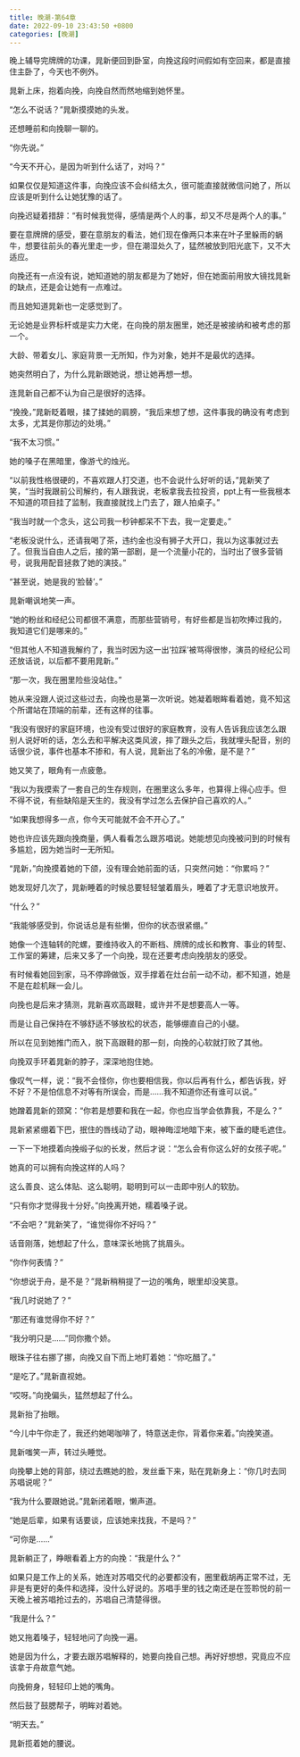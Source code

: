 ```yaml
---
title: 晚潮-第64章
date: 2022-09-10 23:43:50 +0800
categories: [晚潮]
---
```


晚上辅导完牌牌的功课，晁新便回到卧室，向挽这段时间假如有空回来，都是直接住主卧了，今天也不例外。

晁新上床，抱着向挽，向挽自然而然地缩到她怀里。

“怎么不说话？”晁新摸摸她的头发。

还想睡前和向挽聊一聊的。

“你先说。”

“今天不开心，是因为听到什么话了，对吗？”

如果仅仅是知道这件事，向挽应该不会纠结太久，很可能直接就微信问她了，所以应该是听到什么让她犹豫的话了。

向挽迟疑着措辞：“有时候我觉得，感情是两个人的事，却又不尽是两个人的事。”

要在意牌牌的感受，要在意朋友的看法，她们现在像两只本来在叶子里躲雨的蜗牛，想要往前头的春光里走一步，但在潮湿处久了，猛然被放到阳光底下，又不大适应。

向挽还有一点没有说，她知道她的朋友都是为了她好，但在她面前用放大镜找晁新的缺点，还是会让她有一点难过。

而且她知道晁新也一定感觉到了。

无论她是业界标杆或是实力大佬，在向挽的朋友圈里，她还是被接纳和被考虑的那一个。

大龄、带着女儿、家庭背景一无所知，作为对象，她并不是最优的选择。

她突然明白了，为什么晁新跟她说，想让她再想一想。

连晁新自己都不认为自己是很好的选择。

“挽挽，”晁新眨着眼，揉了揉她的肩膀，“我后来想了想，这件事我的确没有考虑到太多，尤其是你那边的处境。”

“我不太习惯。”

她的嗓子在黑暗里，像游弋的烛光。

“以前我性格很硬的，不喜欢跟人打交道，也不会说什么好听的话，”晁新笑了笑，“当时我跟前公司解约，有人跟我说，老板拿我去拉投资，ppt上有一些我根本不知道的项目挂了监制，我直接就找上门去了，跟人拍桌子。”

“我当时就一个念头，这公司我一秒钟都呆不下去，我一定要走。”

“老板没说什么，还请我喝了茶，违约金也没有狮子大开口，我以为这事就过去了。但我当自由人之后，接的第一部剧，是一个流量小花的，当时出了很多营销号，说我用配音拯救了她的演技。”

“甚至说，她是我的‘脸替’。”

晁新嘲讽地笑一声。

“她的粉丝和经纪公司都很不满意，而那些营销号，有好些都是当初吹捧过我的，我知道它们是哪来的。”

“但其他人不知道我解约了，我当时因为这一出‘拉踩’被骂得很惨，演员的经纪公司还放话说，以后都不要用晁新。”

“那一次，我在圈里险些没站住。”

她从来没跟人说过这些过去，向挽也是第一次听说。她凝着眼眸看着她，竟不知这个所谓站在顶端的前辈，还有这样的往事。

“我没有很好的家庭环境，也没有受过很好的家庭教育，没有人告诉我应该怎么跟别人说好听的话，怎么去和平解决这类风波，摔了跟头之后，我就埋头配音，别的话很少说，事件也基本不掺和，有人说，晁新出了名的冷傲，是不是？”

她又笑了，眼角有一点疲惫。

“我以为我摸索了一套自己的生存规则，在圈里这么多年，也算得上得心应手。但不得不说，有些缺陷是天生的，我没有学过怎么去保护自己喜欢的人。”

“如果我想得多一点，你今天可能就不会不开心了。”

她也许应该先跟向挽商量，俩人看看怎么跟苏唱说。她能想见向挽被问到的时候有多尴尬，因为她当时一无所知。

“晁新，”向挽摸着她的下颌，没有理会她前面的话，只突然问她：“你累吗？”

她发现好几次了，晁新睡着的时候总要轻轻皱着眉头，睡着了才无意识地放开。

“什么？”

“我能够感受到，你说话总是有些懒，但你的状态很紧绷。”

她像一个连轴转的陀螺，要维持收入的不断档、牌牌的成长和教育、事业的转型、工作室的筹建，后来又多了一个向挽，现在还要考虑向挽朋友的感受。

有时候看她回到家，马不停蹄做饭，双手撑着在灶台前一动不动，都不知道，她是不是在趁机眯一会儿。

向挽也是后来才猜测，晁新喜欢高跟鞋，或许并不是想要高人一等。

而是让自己保持在不够舒适不够放松的状态，能够绷直自己的小腿。

所以在见到她推门而入，脱下高跟鞋的那一刻，向挽的心软就打败了其他。

向挽双手环着晁新的脖子，深深地抱住她。

像叹气一样，说：“我不会怪你，你也要相信我，你以后再有什么，都告诉我，好不好？不是怕信息不对等有所误会，而是……我不知道你还有谁可以说。”

她蹭着晁新的颈窝：“你若是想要和我在一起，你也应当学会依靠我，不是么？”

晁新紧紧绷着下巴，抿住的唇线动了动，眼神晦涩地暗下来，被下垂的睫毛遮住。

一下一下地摸着向挽缎子似的长发，然后才说：“怎么会有你这么好的女孩子呢。”

她真的可以拥有向挽这样的人吗？

这么善良、这么体贴、这么聪明，聪明到可以一击即中别人的软肋。

“只有你才觉得我十分好。”向挽离开她，糯着嗓子说。

“不会吧？”晁新笑了，“谁觉得你不好吗？”

话音刚落，她想起了什么，意味深长地挑了挑眉头。

“你作何表情？”

“你想说于舟，是不是？”晁新稍稍提了一边的嘴角，眼里却没笑意。

“我几时说她了？”

“那还有谁觉得你不好？”

“我分明只是……”同你撒个娇。

眼珠子往右挪了挪，向挽又自下而上地盯着她：“你吃醋了。”

“是吃了。”晁新直视她。

“哎呀。”向挽偏头，猛然想起了什么。

晁新抬了抬眼。

“今儿中午你走了，我还约她喝咖啡了，特意送走你，背着你来着。”向挽笑道。

晁新嗤笑一声，转过头睡觉。

向挽攀上她的背部，绕过去瞧她的脸，发丝垂下来，贴在晁新身上：“你几时去同苏唱说呢？”

“我为什么要跟她说。”晁新闭着眼，懒声道。

“她是后辈，如果有话要谈，应该她来找我，不是吗？”

“可你是……”

晁新躺正了，睁眼看着上方的向挽：“我是什么？”

如果只是工作上的关系，她连对苏唱交代的必要都没有，圈里截胡再正常不过，无非是有更好的条件和选择，没什么好说的。苏唱手里的钱之南还是在签聆悦的前一天晚上被苏唱抢过去的，苏唱自己清楚得很。

“我是什么？”

她又拖着嗓子，轻轻地问了向挽一遍。

她是因为什么，才要去跟苏唱解释的，她要向挽自己想。再好好想想，究竟应不应该拿于舟故意气她。

向挽俯身，轻轻印上她的嘴角。

然后鼓了鼓腮帮子，明眸对着她。

“明天去。”

晁新揽着她的腰说。

